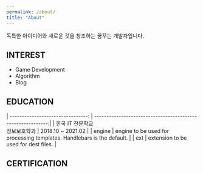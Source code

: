 ```yaml
---
permalink: /about/
title: "About"
---
```


독특한 아이디어와 새로운 것을 창조하는 꿈꾸는 개발자입니다.

## INTEREST

* Game Development
* Algorithm 
* Blog

## EDUCATION

| --------------------------------: | -----------------------------------------------------------:|
| 한국 IT 전문학교<br/>정보보호학과   | 2018.10 ~ 2021.02  |
| engine | engine to be used for processing templates. Handlebars is the default. |
| ext    | extension to be used for dest files. |


## CERTIFICATION
